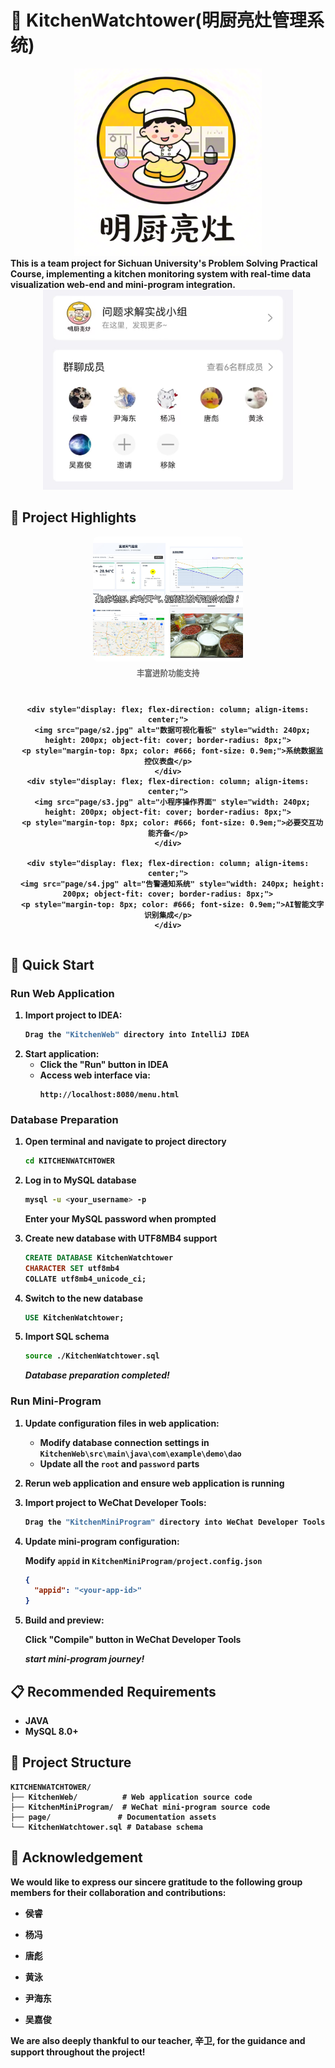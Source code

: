 
# 🌻 KitchenWatchtower(明厨亮灶管理系统)
<div align="center">
<img src="page/logo.png" alt="System Architecture" width="300" height="300">
</div>
<b>
  This is a team project for Sichuan University's Problem Solving Practical Course, implementing a kitchen monitoring system with real-time data visualization web-end and mini-program integration.
<b>

<div align="center">
   
  <img src="page/Composition.jpg" alt="System Architecture" width="400" height="320">
</div>

## 📸 Project Highlights
<div align="center">
  <div style="display: flex; gap: 15px; justify-content: center; flex-wrap: wrap;">
    <div style="display: flex; flex-direction: column; align-items: center;">
      <img src="page/s1.jpg" alt="系统实时监控界面" style="width: 240px; height: 200px; object-fit: cover; border-radius: 8px;">
      <p style="margin-top: 8px; color: #666; font-size: 0.9em;">丰富进阶功能支持</p>
    </div>

    <div style="display: flex; flex-direction: column; align-items: center;">
      <img src="page/s2.jpg" alt="数据可视化看板" style="width: 240px; height: 200px; object-fit: cover; border-radius: 8px;">
      <p style="margin-top: 8px; color: #666; font-size: 0.9em;">系统数据监控仪表盘</p>
    </div>
    <div style="display: flex; flex-direction: column; align-items: center;">
      <img src="page/s3.jpg" alt="小程序操作界面" style="width: 240px; height: 200px; object-fit: cover; border-radius: 8px;">
      <p style="margin-top: 8px; color: #666; font-size: 0.9em;">必要交互功能齐备</p>
    </div>

    <div style="display: flex; flex-direction: column; align-items: center;">
      <img src="page/s4.jpg" alt="告警通知系统" style="width: 240px; height: 200px; object-fit: cover; border-radius: 8px;">
      <p style="margin-top: 8px; color: #666; font-size: 0.9em;">AI智能文字识别集成</p>
    </div>
  </div>
</div>

## 🚀 Quick Start

### Run Web Application
1. Import project to IDEA:
   ```bash
   Drag the "KitchenWeb" directory into IntelliJ IDEA
   ```
2. Start application:
   - Click the "Run" button in IDEA
   - Access web interface via:
     ```
     http://localhost:8080/menu.html
     ```

### Database Preparation
1. Open terminal and navigate to project directory
   ```bash
   cd KITCHENWATCHTOWER
   ```

2. Log in to MySQL database
   ```bash
   mysql -u <your_username> -p
   ```
   Enter your MySQL password when prompted

3. Create new database with UTF8MB4 support
   ```sql
   CREATE DATABASE KitchenWatchtower 
   CHARACTER SET utf8mb4 
   COLLATE utf8mb4_unicode_ci;
   ```

4. Switch to the new database
   ```sql
   USE KitchenWatchtower;
   ```

5. Import SQL schema
   ```bash
   source ./KitchenWatchtower.sql
   ```

   _Database preparation completed!_

### Run Mini-Program

1. Update configuration files in web application:
   - Modify database connection settings in `KitchenWeb\src\main\java\com\example\demo\dao`
   - Update all the `root` and `password` parts

2. Rerun web application and ensure web application is running 

3. Import project to WeChat Developer Tools:
   ```bash
   Drag the "KitchenMiniProgram" directory into WeChat Developer Tools
   ```

4. Update mini-program configuration:

   Modify `appid` in `KitchenMiniProgram/project.config.json`
     ```json
     {
       "appid": "<your-app-id>"
     }
     ```

5. Build and preview:
   
   Click "Compile" button in WeChat Developer Tools

   _start mini-program journey!_

## 📋 Recommended Requirements
- JAVA 
- MySQL 8.0+ 

## 📂 Project Structure
```
KITCHENWATCHTOWER/
├── KitchenWeb/          # Web application source code
├── KitchenMiniProgram/  # WeChat mini-program source code
├── page/               # Documentation assets
└── KitchenWatchtower.sql # Database schema
```

## 🌷 Acknowledgement

We would like to express our sincere gratitude to the following group members for their collaboration and contributions:

- 侯睿

- 杨冯

- 唐彪

- 黄泳

- 尹海东

- 吴嘉俊

We are also deeply thankful to our teacher, 辛卫, for the guidance and support throughout the project!